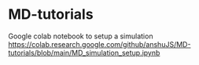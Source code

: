 # MD-tutorials
Google colab notebook to setup a simulation https://colab.research.google.com/github/anshuJS/MD-tutorials/blob/main/MD_simulation_setup.ipynb

